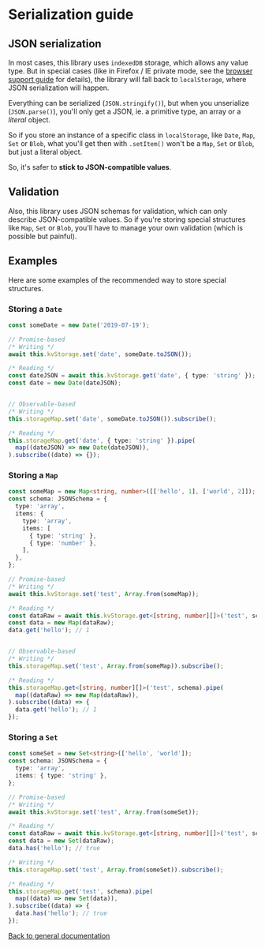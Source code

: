 # Serialization guide

## JSON serialization

In most cases, this library uses `indexedDB` storage, which allows any value type.
But in special cases (like in Firefox / IE private mode,
see the [browser support guide](./BROWSERS_SUPPORT.md) for details),
the library will fall back to `localStorage`, where JSON serialization will happen.

Everything can be serialized (`JSON.stringify()`), but when you unserialize (`JSON.parse()`),
you'll only get a JSON, ie. a primitive type, an array or a *literal* object.

So if you store an instance of a specific class in `localStorage`, like `Date`, `Map`, `Set` or `Blob`,
what you'll get then with `.setItem()` won't be a `Map`, `Set` or `Blob`, but just a literal object.

So, it's safer to **stick to JSON-compatible values**.

## Validation

Also, this library uses JSON schemas for validation, which can only describe JSON-compatible values.
So if you're storing special structures like `Map`, `Set` or `Blob`,
you'll have to manage your own validation (which is possible but painful).

## Examples

Here are some examples of the recommended way to store special structures.

### Storing a `Date`

```typescript
const someDate = new Date('2019-07-19');

// Promise-based
/* Writing */
await this.kvStorage.set('date', someDate.toJSON());

/* Reading */
const dateJSON = await this.kvStorage.get('date', { type: 'string' });
const date = new Date(dateJSON);


// Observable-based
/* Writing */
this.storageMap.set('date', someDate.toJSON()).subscribe();

/* Reading */
this.storageMap.get('date', { type: 'string' }).pipe(
  map((dateJSON) => new Date(dateJSON)),
).subscribe((date) => {});
```

### Storing a `Map`

```typescript
const someMap = new Map<string, number>([['hello', 1], ['world', 2]]);
const schema: JSONSchema = {
  type: 'array',
  items: {
    type: 'array',
    items: [
      { type: 'string' },
      { type: 'number' },
    ],
  },
};

// Promise-based
/* Writing */
await this.kvStorage.set('test', Array.from(someMap));

/* Reading */
const dataRaw = await this.kvStorage.get<[string, number][]>('test', schema);
const data = new Map(dataRaw);
data.get('hello'); // 1


// Observable-based
/* Writing */
this.storageMap.set('test', Array.from(someMap)).subscribe();

/* Reading */
this.storageMap.get<[string, number][]>('test', schema).pipe(
  map((dataRaw) => new Map(dataRaw)),
).subscribe((data) => {
  data.get('hello'); // 1
});
```

### Storing a `Set`

```typescript
const someSet = new Set<string>(['hello', 'world']);
const schema: JSONSchema = {
  type: 'array',
  items: { type: 'string' },
};

// Promise-based
/* Writing */
await this.kvStorage.set('test', Array.from(someSet));

/* Reading */
const dataRaw = await this.kvStorage.get<[string, number][]>('test', schema);
const data = new Set(dataRaw);
data.has('hello'); // true

/* Writing */
this.storageMap.set('test', Array.from(someSet)).subscribe();

/* Reading */
this.storageMap.get('test', schema).pipe(
  map((data) => new Set(data)),
).subscribe((data) => {
  data.has('hello'); // true
});
```

[Back to general documentation](../README.md)

